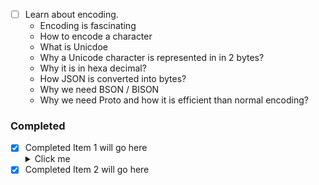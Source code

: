 
- [ ]  Learn about encoding.
   * Encoding is fascinating
   * How to encode a character
   * What is Unicdoe
   * Why a Unicode character is represented in in 2 bytes?
   * Why it is in hexa decimal?
   * How JSON is converted into bytes?
   * Why we need BSON / BISON
   * Why we need Proto and how it is efficient than normal encoding?

### Completed
- [x] Completed Item 1 will go here 
    <details>
      <summary>Click me</summary>
        Details go here
    </details>
- [x] Completed Item 2 will go here